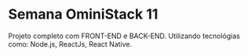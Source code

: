 # Semana OminiStack 11

Projeto completo com FRONT-END e BACK-END. Utilizando tecnológias como: Node.js, ReactJs, React Native.
